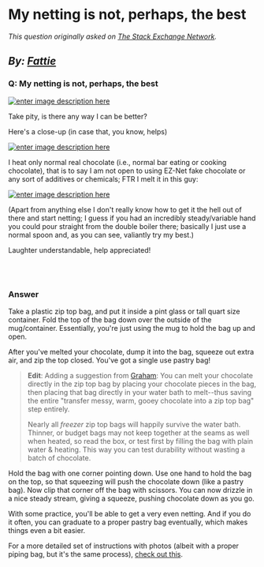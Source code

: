 # My netting is not, perhaps, the best

_This question originally asked on [The Stack Exchange Network](https://cooking.stackexchange.com/q/111067)._

_By: [Fattie](https://cooking.stackexchange.com/u/38062)_
<br>
--------------------------------------------
### Q: My netting is not, perhaps, the best
<p><a href="https://i.sstatic.net/IZJXV.jpg" rel="noreferrer"><img src="https://i.sstatic.net/IZJXV.jpg" alt="enter image description here" /></a></p>
<p>Take pity, is there any way I can be better?</p>
<p>Here's a close-up (in case that, you know, helps)</p>
<p><a href="https://i.sstatic.net/qRs6x.jpg" rel="noreferrer"><img src="https://i.sstatic.net/qRs6x.jpg" alt="enter image description here" /></a></p>
<p>I heat only normal real chocolate (i.e., normal bar eating or cooking chocolate), that is to say I am not open to using EZ-Net fake chocolate or any sort of additives or chemicals; FTR I melt it in this guy:</p>
<p><a href="https://i.sstatic.net/etq7a.jpg" rel="noreferrer"><img src="https://i.sstatic.net/etq7a.jpg" alt="enter image description here" /></a></p>
<p>(Apart from anything else I don't really know how to get it the hell out of there and start netting; I guess if you had an incredibly steady/variable hand you could pour straight from the double boiler there; basically I just use a normal spoon and, as you can see, valiantly try my best.)</p>
<p>Laughter understandable, help appreciated!</p>

<br><br>
### Answer 
<p>Take a plastic zip top bag, and put it inside a pint glass or tall quart size container. Fold the top of the bag down over the outside of the mug/container. Essentially, you're just using the mug to hold the bag up and open.</p>
<p>After you've melted your chocolate, dump it into the bag, squeeze out extra air, and zip the top closed. You've got a single use pastry bag!</p>
<blockquote>
<p><strong>Edit</strong>: Adding a suggestion from <a href="https://cooking.stackexchange.com/users/43471/graham">Graham</a>: You can melt your chocolate directly in the zip top bag by placing your chocolate pieces in  the bag, then placing that bag directly in your water bath to melt--thus saving the entire &quot;transfer messy, warm, gooey chocolate into a zip top bag&quot; step entirely.</p>
<p>Nearly all <em>freezer</em> zip top bags will happily survive the water bath. Thinner, or budget bags may not keep together at the seams as well when heated, so read the box, or test first by filling the bag with plain water &amp; heating. This way you can test durability without wasting a batch of chocolate.</p>
</blockquote>
<p>Hold the bag with one corner pointing down. Use one hand to hold the bag on the top, so that squeezing will push the chocolate down (like a pastry bag). Now clip that corner off the bag with scissors. You can now drizzle in a nice steady stream, giving a squeeze, pushing chocolate down as you go.</p>
<p>With some practice, you'll be able to get a very even netting. And if you do it often, you can graduate to a proper pastry bag eventually, which makes things even a bit easier.</p>
<p>For a more detailed set of instructions with photos (albeit with a proper piping bag, but it's the same process), <a href="https://www.thekitchn.com/how-to-use-a-piping-bag-224064" rel="noreferrer">check out this</a>.</p>

